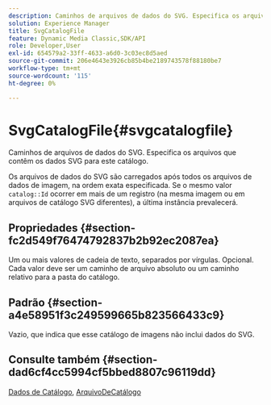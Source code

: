 ```yaml
---
description: Caminhos de arquivos de dados do SVG. Especifica os arquivos que contêm os dados SVG para este catálogo.
solution: Experience Manager
title: SvgCatalogFile
feature: Dynamic Media Classic,SDK/API
role: Developer,User
exl-id: 654579a2-33ff-4633-a6d0-3c03ec8d5aed
source-git-commit: 206e4643e3926cb85b4be2189743578f88180be7
workflow-type: tm+mt
source-wordcount: '115'
ht-degree: 0%

---
```


# SvgCatalogFile{#svgcatalogfile}

Caminhos de arquivos de dados do SVG. Especifica os arquivos que contêm os dados SVG para este catálogo.

Os arquivos de dados do SVG são carregados após todos os arquivos de dados de imagem, na ordem exata especificada. Se o mesmo valor `catalog::Id` ocorrer em mais de um registro (na mesma imagem ou em arquivos de catálogo SVG diferentes), a última instância prevalecerá.

## Propriedades {#section-fc2d549f76474792837b2b92ec2087ea}

Um ou mais valores de cadeia de texto, separados por vírgulas. Opcional. Cada valor deve ser um caminho de arquivo absoluto ou um caminho relativo para a pasta do catálogo.

## Padrão {#section-a4e58951f3c249599665b823566433c9}

Vazio, que indica que esse catálogo de imagens não inclui dados do SVG.

## Consulte também {#section-dad6cf4cc5994cf5bbed8807c96119dd}

[Dados de Catálogo](../../../../../is-api/image-catalog/image-serving-api-ref/c-image-catalog-reference/c-overview/c-catalog-data-fields/c-catalog-data-fields.md#concept-b19581028ec44f98b9f5943624403d29), [ArquivoDeCatálogo](../../../../../is-api/image-catalog/image-serving-api-ref/c-image-catalog-reference/c-attributes-reference/r-catalogfile.md#reference-16498bb4cb33458697c1ab002ea8db79)
